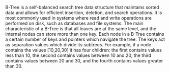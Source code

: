 B-Tree is a self-balanced search tree data structure that maintains sorted data and allows for efficient insertion, deletion, and search operations. It is most commonly used in systems where read and write operations are performed on disk, such as databases and file systems. The main characteristic of a B-Tree is that all leaves are at the same level, and the internal nodes can store more than one key. Each node in a B-Tree contains a certain number of keys and pointers which navigate the tree. The keys act as separation values which divide its subtrees. For example, if a node contains the values [10,20,30] it has four children: the first contains values less than 10, the second contains values between 10 and 20, the third contains values between 20 and 30, and the fourth contains values greater than 30.